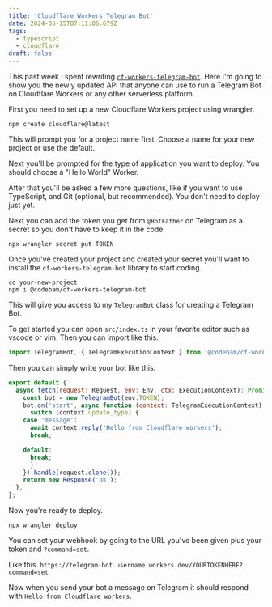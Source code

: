 ```yaml
---
title: 'Cloudflare Workers Telegram Bot'
date: 2024-05-15T07:11:06.679Z
tags:
  - typescript
  - cloudflare
draft: false
---
```


This past week I spent rewriting
[`cf-workers-telegram-bot`](https://github.com/codebam/cf-workers-telegram-bot).
Here I'm going to show you the newly updated API that anyone can use to run a
Telegram Bot on Cloudflare Workers or any other serverless platform.

First you need to set up a new Cloudflare Workers project using wrangler.

```shell
npm create cloudflare@latest
```

This will prompt you for a project name first. Choose a name for your new
project or use the default.

Next you'll be prompted for the type of application you want to deploy. You
should choose a "Hello World" Worker.

After that you'll be asked a few more questions, like if you want to use
TypeScript, and Git (optional, but recommended). You don't need to deploy just
yet.

Next you can add the token you get from `@BotFather` on Telegram as a secret so
you don't have to keep it in the code.

```shell
npx wrangler secret put TOKEN
```

Once you've created your project and created your secret you'll want to install
the `cf-workers-telegram-bot` library to start coding.

```shell
cd your-new-project
npm i @codebam/cf-workers-telegram-bot
```

This will give you access to my `TelegramBot` class for creating a Telegram Bot.

To get started you can open `src/index.ts` in your favorite editor such as
vscode or vim. Then you can import like this.

```javascript
import TelegramBot, { TelegramExecutionContext } from '@codebam/cf-workers-telegram-bot';
```

Then you can simply write your bot like this.

```javascript
export default {
  async fetch(request: Request, env: Env, ctx: ExecutionContext): Promise<Response> {
    const bot = new TelegramBot(env.TOKEN);
    bot.on('start', async function (context: TelegramExecutionContext) {
      switch (context.update_type) {
	case 'message':
	  await context.reply('Hello from Cloudflare workers');
	  break;

	default:
	  break;
      }
    }).handle(request.clone());
    return new Response('ok');
  },
};
```

Now you're ready to deploy.

```shell
npx wrangler deploy
```

You can set your webhook by going to the URL you've been given plus your token and `?command=set`.

Like this. `https://telegram-bot.username.workers.dev/YOURTOKENHERE?command=set`

Now when you send your bot a message on Telegram it should respond with `Hello from Cloudflare workers`.
